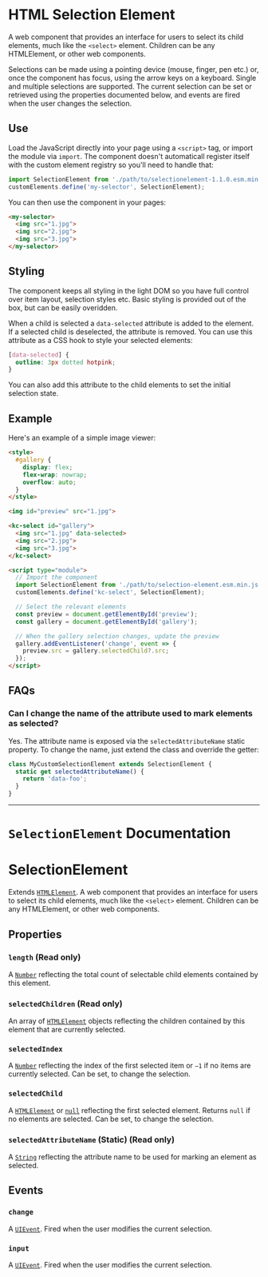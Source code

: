# HTML Selection Element

A web component that provides an interface for users to select its child 
elements, much like the `<select>` element. Children can be any HTMLElement, 
or other web components.

Selections can be made using a pointing device (mouse, finger, pen etc.) or, 
once the component has focus, using the arrow keys on a keyboard. Single and 
multiple selections are supported. The current selection can be set or retrieved
using the properties documented below, and events are fired when the user 
changes the selection.

## Use

Load the JavaScript directly into your page using a `<script>` tag, or import
the module via `import`. The component doesn't automaticall register itself with 
the custom element registry so you'll need to handle that:

```js
import SelectionElement from './path/to/selectionelement-1.1.0.esm.min.js';
customElements.define('my-selector', SelectionElement);
```

You can then use the component in your pages:

```html
<my-selector>
  <img src="1.jpg">
  <img src="2.jpg">
  <img src="3.jpg">
</my-selector>
```

## Styling

The component keeps all styling in the light DOM so you have full control 
over item layout, selection styles etc. Basic styling is provided out of the 
box, but can be easily overidden.

When a child is selected a `data-selected` attribute is added to the element. If 
a selected child is deselected, the attribute is removed. You can use this 
attribute as a CSS hook to style your selected elements:

```css
[data-selected] {
  outline: 3px dotted hotpink;
}
```

You can also add this attribute to the child elements to set the initial 
selection state.

## Example

Here's an example of a simple image viewer:

```html
<style>
  #gallery {
    display: flex;
    flex-wrap: nowrap;
    overflow: auto;
  }
</style>

<img id="preview" src="1.jpg">

<kc-select id="gallery">
  <img src="1.jpg" data-selected>
  <img src="2.jpg">
  <img src="3.jpg">
</kc-select>

<script type="module">
  // Import the component
  import SelectionElement from './path/to/selection-element.esm.min.js';
  customElements.define('kc-select', SelectionElement);

  // Select the relevant elements
  const preview = document.getElementById('preview');
  const gallery = document.getElementById('gallery');

  // When the gallery selection changes, update the preview
  gallery.addEventListener('change', event => {
    preview.src = gallery.selectedChild?.src;
  });
</script>
```

## FAQs

### Can I change the name of the attribute used to mark elements as selected?
Yes. The attribute name is exposed via the `selectedAttributeName` static 
property. To change the name, just extend the class and override the getter:

```js
class MyCustomSelectionElement extends SelectionElement {
  static get selectedAttributeName() {
    return 'data-foo';
  }
}
```

---

# `SelectionElement` Documentation


# SelectionElement

Extends [`HTMLElement`](#). A web component that provides an interface for users to select its child elements, much like the `<select>` element. Children can be any HTMLElement, or other web components. 

## Properties

### `length` (Read only)

A [`Number`](#) reflecting the total count of selectable child elements contained by this element. 

### `selectedChildren` (Read only)

An array of [`HTMLElement`](#) objects reflecting the children contained by this element that are currently selected. 

### `selectedIndex`

A [`Number`](#) reflecting the index of the first selected item or `−1` if no items are currently selected. Can be set, to change the selection. 

### `selectedChild`

A [`HTMLElement`](#) or [`null`](#) reflecting the first selected element. Returns `null` if no elements are selected. Can be set, to change the selection. 

### `selectedAttributeName` (Static) (Read only)

A [`String`](#) reflecting the attribute name to be used for marking an element as selected. 

## Events

### `change`

A [`UIEvent`](#). Fired when the user modifies the current selection. 

### `input`

A [`UIEvent`](#). Fired when the user modifies the current selection. 
